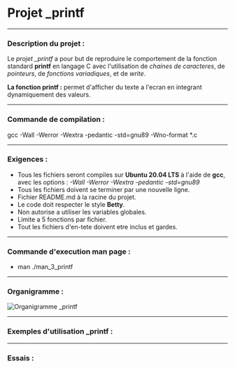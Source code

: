 # Projet \_printf

---

### Description du projet :

Le _projet \_printf_ a pour but de reproduire le comportement de la fonction standard **printf** en langage C avec l'utilisation de _chaines de caracteres_, de _pointeurs_, de _fonctions variadiques_, et de _write_.

**La fonction printf :** permet d'afficher du texte a l'ecran en integrant dynamiquement des valeurs.

---

### Commande de compilation :

gcc -Wall -Werror -Wextra -pedantic -std=gnu89 -Wno-format \*.c

---

### Exigences :

- Tous les fichiers seront compiles sur **Ubuntu 20.04 LTS** à l'aide de **gcc**, avec les options : _-Wall -Werror -Wextra -pedantic -std=gnu89_
- Tous les fichiers doivent se terminer par une nouvelle ligne.
- Fichier README.md à la racine du projet.
- Le code doit respecter le style **Betty**.
- Non autorise a utiliser les variables globales.
- Limite a 5 fonctions par fichier.
- Tout les fichiers d'en-tete doivent etre inclus et gardes.

---

### Commande d'execution man page :

* man ./man_3_printf

---

### Organigramme :

![Organigramme _printf](flowchart.png)

---

### Exemples d'utilisation \_printf :

---

### Essais :
